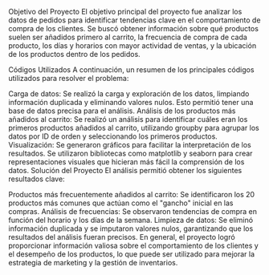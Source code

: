 Objetivo del Proyecto
El objetivo principal del proyecto fue analizar los datos de pedidos para identificar tendencias clave en el comportamiento de compra de los clientes. Se buscó obtener información sobre qué productos suelen ser añadidos primero al carrito, la frecuencia de compra de cada producto, los días y horarios con mayor actividad de ventas, y la ubicación de los productos dentro de los pedidos.

Códigos Utilizados
A continuación, un resumen de los principales códigos utilizados para resolver el problema:

Carga de datos: Se realizó la carga y exploración de los datos, limpiando información duplicada y eliminando valores nulos. Esto permitió tener una base de datos precisa para el análisis.
Análisis de los productos más añadidos al carrito: Se realizó un análisis para identificar cuáles eran los primeros productos añadidos al carrito, utilizando groupby para agrupar los datos por ID de orden y seleccionando los primeros productos.
Visualización: Se generaron gráficos para facilitar la interpretación de los resultados. Se utilizaron bibliotecas como matplotlib y seaborn para crear representaciones visuales que hicieran más fácil la comprensión de los datos.
Solución del Proyecto
El análisis permitió obtener los siguientes resultados clave:

Productos más frecuentemente añadidos al carrito: Se identificaron los 20 productos más comunes que actúan como el "gancho" inicial en las compras.
Análisis de frecuencias: Se observaron tendencias de compra en función del horario y los días de la semana.
Limpieza de datos: Se eliminó información duplicada y se imputaron valores nulos, garantizando que los resultados del análisis fueran precisos.
En general, el proyecto logró proporcionar información valiosa sobre el comportamiento de los clientes y el desempeño de los productos, lo que puede ser utilizado para mejorar la estrategia de marketing y la gestión de inventarios. ​
